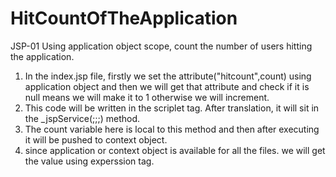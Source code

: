 # HitCountOfTheApplication

JSP-01
Using application object scope, count the number of users hitting the application.
1. In the index.jsp file, firstly we set the attribute("hitcount",count) using application object and then we will get that attribute and check if it is null means we will make it to 1 otherwise we will increment.
2. This code will be written in the scriplet tag. After translation, it will sit in the _jspService(;;;) method.
3. The count variable here is local to this method and then after executing it will be pushed to context object.
4. since application or context object is available for all the files. we will get the value using experssion tag.
